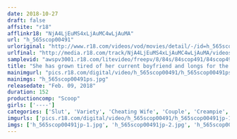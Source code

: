 ```yaml
---
date: 2018-10-27
draft: false
affsite: "r18"
afflinkr18: "NjA4LjEuMS4xLjAuMC4wLjAuMA"
url: "h_565scop00491"
urloriginal: "http://www.r18.com/videos/vod/movies/detail/-/id=h_565scop00491"
urlfinal: "http://media.r18.com/track/NjA4LjEuMS4xLjAuMC4wLjAuMA/videos/vod/movies/detail/-/id=h_565scop00491"
samplevid: "awspv3001.r18.com/litevideo/freepv/8/84s/84scop491/84scop491_dmb_w.mp4"
title: "She has grown tired of her current boyfriend and longs for the hot, passionate sex she had with her ex... Now she back and begging to have him fuck her raw!"
mainimgurl: "pics.r18.com/digital/video/h_565scop00491/h_565scop00491ps.jpg"
mainimgs: "h_565scop00491ps.jpg"
releasedate: "Feb. 09, 2018"
duration: 152
productioncomp: "Scoop"
girls: ['----']
categories: ['Slut', 'Variety', 'Cheating Wife', 'Couple', 'Creampie', 'Blowjob', 'Hi-Def']
imgurls: ['pics.r18.com/digital/video/h_565scop00491/h_565scop00491jp-1.jpg', 'pics.r18.com/digital/video/h_565scop00491/h_565scop00491jp-2.jpg', 'pics.r18.com/digital/video/h_565scop00491/h_565scop00491jp-3.jpg', 'pics.r18.com/digital/video/h_565scop00491/h_565scop00491jp-4.jpg', 'pics.r18.com/digital/video/h_565scop00491/h_565scop00491jp-5.jpg', 'pics.r18.com/digital/video/h_565scop00491/h_565scop00491jp-6.jpg', 'pics.r18.com/digital/video/h_565scop00491/h_565scop00491jp-7.jpg', 'pics.r18.com/digital/video/h_565scop00491/h_565scop00491jp-8.jpg', 'pics.r18.com/digital/video/h_565scop00491/h_565scop00491jp-9.jpg', 'pics.r18.com/digital/video/h_565scop00491/h_565scop00491jp-10.jpg', 'pics.r18.com/digital/video/h_565scop00491/h_565scop00491jp-11.jpg', 'pics.r18.com/digital/video/h_565scop00491/h_565scop00491jp-12.jpg', 'pics.r18.com/digital/video/h_565scop00491/h_565scop00491jp-13.jpg', 'pics.r18.com/digital/video/h_565scop00491/h_565scop00491jp-14.jpg', 'pics.r18.com/digital/video/h_565scop00491/h_565scop00491jp-15.jpg', 'pics.r18.com/digital/video/h_565scop00491/h_565scop00491jp-16.jpg', 'pics.r18.com/digital/video/h_565scop00491/h_565scop00491jp-17.jpg', 'pics.r18.com/digital/video/h_565scop00491/h_565scop00491jp-18.jpg', 'pics.r18.com/digital/video/h_565scop00491/h_565scop00491jp-19.jpg', 'pics.r18.com/digital/video/h_565scop00491/h_565scop00491jp-20.jpg']
imgs: ['h_565scop00491jp-1.jpg', 'h_565scop00491jp-2.jpg', 'h_565scop00491jp-3.jpg', 'h_565scop00491jp-4.jpg', 'h_565scop00491jp-5.jpg', 'h_565scop00491jp-6.jpg', 'h_565scop00491jp-7.jpg', 'h_565scop00491jp-8.jpg', 'h_565scop00491jp-9.jpg', 'h_565scop00491jp-10.jpg', 'h_565scop00491jp-11.jpg', 'h_565scop00491jp-12.jpg', 'h_565scop00491jp-13.jpg', 'h_565scop00491jp-14.jpg', 'h_565scop00491jp-15.jpg', 'h_565scop00491jp-16.jpg', 'h_565scop00491jp-17.jpg', 'h_565scop00491jp-18.jpg', 'h_565scop00491jp-19.jpg', 'h_565scop00491jp-20.jpg']
---
```

